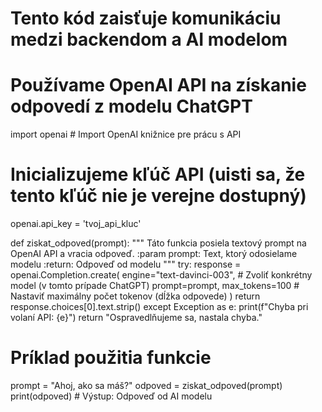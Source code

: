 # Tento kód zaisťuje komunikáciu medzi backendom a AI modelom
# Používame OpenAI API na získanie odpovedí z modelu ChatGPT

import openai  # Import OpenAI knižnice pre prácu s API

# Inicializujeme kľúč API (uisti sa, že tento kľúč nie je verejne dostupný)
openai.api_key = 'tvoj_api_kluc'

def ziskat_odpoved(prompt):
    """
    Táto funkcia posiela textový prompt na OpenAI API a vracia odpoveď.
    :param prompt: Text, ktorý odosielame modelu
    :return: Odpoveď od modelu
    """
    try:
        response = openai.Completion.create(
            engine="text-davinci-003",  # Zvoliť konkrétny model (v tomto prípade ChatGPT)
            prompt=prompt,
            max_tokens=100  # Nastaviť maximálny počet tokenov (dĺžka odpovede)
        )
        return response.choices[0].text.strip()
    except Exception as e:
        print(f"Chyba pri volaní API: {e}")
        return "Ospravedlňujeme sa, nastala chyba."

# Príklad použitia funkcie
prompt = "Ahoj, ako sa máš?"
odpoved = ziskat_odpoved(prompt)
print(odpoved)  # Výstup: Odpoveď od AI modelu
